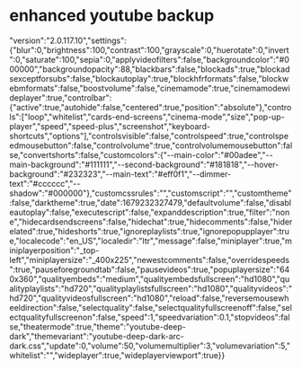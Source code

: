 # enhanced youtube backup
"version":"2.0.117.10","settings":{"blur":0,"brightness":100,"contrast":100,"grayscale":0,"huerotate":0,"invert":0,"saturate":100,"sepia":0,"applyvideofilters":false,"backgroundcolor":"#000000","backgroundopacity":88,"blackbars":false,"blockads":true,"blockadsexceptforsubs":false,"blockautoplay":true,"blockhfrformats":false,"blockwebmformats":false,"boostvolume":false,"cinemamode":true,"cinemamodewideplayer":true,"controlbar":{"active":true,"autohide":false,"centered":true,"position":"absolute"},"controls":["loop","whitelist","cards-end-screens","cinema-mode","size","pop-up-player","speed","speed-plus","screenshot","keyboard-shortcuts","options"],"controlsvisible":false,"controlspeed":true,"controlspeedmousebutton":false,"controlvolume":true,"controlvolumemousebutton":false,"convertshorts":false,"customcolors":{"--main-color":"#00adee","--main-background":"#111111","--second-background":"#181818","--hover-background":"#232323","--main-text":"#eff0f1","--dimmer-text":"#cccccc","--shadow":"#000000"},"customcssrules":"","customscript":"","customtheme":false,"darktheme":true,"date":1679232327479,"defaultvolume":false,"disableautoplay":false,"executescript":false,"expanddescription":true,"filter":"none","hidecardsendscreens":false,"hidechat":true,"hidecomments":false,"hiderelated":true,"hideshorts":true,"ignoreplaylists":true,"ignorepopupplayer":true,"localecode":"en_US","localedir":"ltr","message":false,"miniplayer":true,"miniplayerposition":"_top-left","miniplayersize":"_400x225","newestcomments":false,"overridespeeds":true,"pauseforegroundtab":false,"pausevideos":true,"popuplayersize":"640x360","qualityembeds":"medium","qualityembedsfullscreen":"hd1080","qualityplaylists":"hd720","qualityplaylistsfullscreen":"hd1080","qualityvideos":"hd720","qualityvideosfullscreen":"hd1080","reload":false,"reversemousewheeldirection":false,"selectquality":false,"selectqualityfullscreenoff":false,"selectqualityfullscreenon":false,"speed":1,"speedvariation":0.1,"stopvideos":false,"theatermode":true,"theme":"youtube-deep-dark","themevariant":"youtube-deep-dark-arc-dark.css","update":0,"volume":50,"volumemultiplier":3,"volumevariation":5,"whitelist":"","wideplayer":true,"wideplayerviewport":true}}